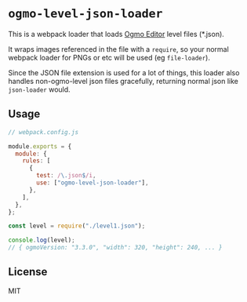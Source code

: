 # `ogmo-level-json-loader`

This is a webpack loader that loads [Ogmo Editor](https://ogmo-editor-3.github.io/) level files (\*.json).

It wraps images referenced in the file with a `require`, so your normal webpack loader for PNGs or etc will be used (eg `file-loader`).

Since the JSON file extension is used for a lot of things, this loader also handles non-ogmo-level json files gracefully, returning normal json like `json-loader` would.

## Usage

```js
// webpack.config.js

module.exports = {
  module: {
    rules: [
      {
        test: /\.json$/i,
        use: ["ogmo-level-json-loader"],
      },
    ],
  },
};
```

```js
const level = require("./level1.json");

console.log(level);
// { ogmoVersion: "3.3.0", "width": 320, "height": 240, ... }
```

## License

MIT
